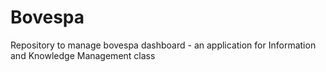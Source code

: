 # Bovespa
Repository to manage bovespa dashboard - an application for Information and Knowledge Management class
